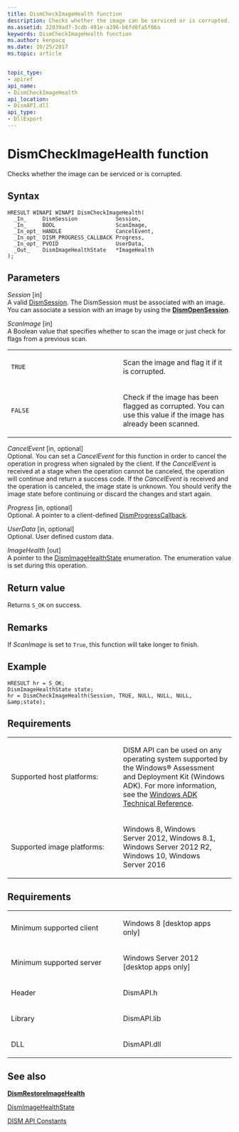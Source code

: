 ```yaml
---
title: DismCheckImageHealth function
description: Checks whether the image can be serviced or is corrupted.
ms.assetid: 22039ad7-3cdb-491e-a396-b6fd8fa5f06a
keywords: DismCheckImageHealth function
ms.author: kenpacq
ms.date: 10/25/2017
ms.topic: article


topic_type: 
- apiref
api_name: 
- DismCheckImageHealth
api_location: 
- DismAPI.dll
api_type: 
- DllExport
---
```


# DismCheckImageHealth function


Checks whether the image can be serviced or is corrupted.

Syntax
---

```
HRESULT WINAPI WINAPI DismCheckImageHealth(
  _In_     DismSession            Session,
  _In_     BOOL                   ScanImage,
  _In_opt_ HANDLE                 CancelEvent,
  _In_opt_ DISM_PROGRESS_CALLBACK Progress,
  _In_opt_ PVOID                  UserData,
  _Out_    DismImageHealthState   *ImageHealth
);
```

Parameters
-------

*Session* \[in\]  
A valid [DismSession](dismsession.md). The DismSession must be associated with an image. You can associate a session with an image by using the [**DismOpenSession**](dismopensession-function.md).

*ScanImage* \[in\]  
A Boolean value that specifies whether to scan the image or just check for flags from a previous scan.

<table>
<colgroup>
<col width="50%" />
<col width="50%" />
</colgroup>
<tbody>
<tr class="odd">
<td><p><code>TRUE</code></p></td>
<td><p>Scan the image and flag it if it is corrupted.</p></td>
</tr>
<tr class="even">
<td><p><code>FALSE</code></p></td>
<td><p>Check if the image has been flagged as corrupted. You can use this value if the image has already been scanned.</p></td>
</tr>
</tbody>
</table>

 

*CancelEvent* \[in, optional\]  
Optional. You can set a *CancelEvent* for this function in order to cancel the operation in progress when signaled by the client. If the *CancelEvent* is received at a stage when the operation cannot be canceled, the operation will continue and return a success code. If the *CancelEvent* is received and the operation is canceled, the image state is unknown. You should verify the image state before continuing or discard the changes and start again.

*Progress* \[in, optional\]  
Optional. A pointer to a client-defined [DismProgressCallback](dismprogresscallback.md).

*UserData* \[in, optional\]  
Optional. User defined custom data.

*ImageHealth* \[out\]  
A pointer to the [DismImageHealthState](dismimagehealthstate-enumeration.md) enumeration. The enumeration value is set during this operation.

Return value
---------

Returns `S_OK` on success.

## <span id="Remarks"></span><span id="remarks"></span><span id="REMARKS"></span>Remarks


If *ScanImage* is set to `True`, this function will take longer to finish.

## <span id="Example"></span><span id="example"></span><span id="EXAMPLE"></span>Example


```
HRESULT hr = S_OK;
DismImageHealthState state;
hr = DismCheckImageHealth(Session, TRUE, NULL, NULL, NULL, &amp;state);
```

## <span id="Requirements"></span><span id="requirements"></span><span id="REQUIREMENTS"></span>Requirements


<table>
<colgroup>
<col width="50%" />
<col width="50%" />
</colgroup>
<tbody>
<tr class="odd">
<td><p>Supported host platforms:</p></td>
<td><p>DISM API can be used on any operating system supported by the Windows® Assessment and Deployment Kit (Windows ADK). For more information, see the <a href="http://go.microsoft.com/fwlink/?LinkId=206587" data-raw-source="[Windows ADK Technical Reference](http://go.microsoft.com/fwlink/?LinkId=206587)">Windows ADK Technical Reference</a>.</p></td>
</tr>
<tr class="even">
<td><p>Supported image platforms:</p></td>
<td><p>Windows 8, Windows Server 2012, Windows 8.1, Windows Server 2012 R2, Windows 10, Windows Server 2016</p></td>
</tr>
</tbody>
</table>

 

Requirements
---------

<table>
<colgroup>
<col width="50%" />
<col width="50%" />
</colgroup>
<tbody>
<tr class="odd">
<td><p>Minimum supported client</p></td>
<td><p>Windows 8 [desktop apps only]</p></td>
</tr>
<tr class="even">
<td><p>Minimum supported server</p></td>
<td><p>Windows Server 2012 [desktop apps only]</p></td>
</tr>
<tr class="odd">
<td><p>Header</p></td>
<td>DismAPI.h</td>
</tr>
<tr class="even">
<td><p>Library</p></td>
<td>DismAPI.lib</td>
</tr>
<tr class="odd">
<td><p>DLL</p></td>
<td>DismAPI.dll</td>
</tr>
</tbody>
</table>

## <span id="see_also"></span>See also


[**DismRestoreImageHealth**](dismrestoreimagehealth-function.md)

[DismImageHealthState](dismimagehealthstate-enumeration.md)

[DISM API Constants](dism-api-constants.md)

 

 




